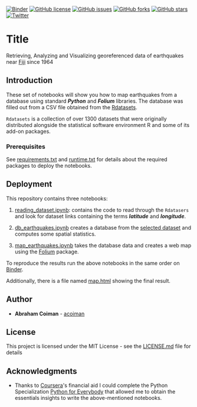 [![Binder](https://mybinder.org/badge_logo.svg)](https://mybinder.org/v2/gh/acoiman/mapping_earthquakes/master)
[![GitHub license](https://img.shields.io/github/license/acoiman/mapping_earthquakes)](https://github.com/acoiman/mapping_earthquakes/blob/master/LICENSE.md)
[![GitHub issues](https://img.shields.io/github/issues/acoiman/mapping_earthquakes)](https://github.com/acoiman/mapping_earthquakes/issues)
[![GitHub forks](https://img.shields.io/github/forks/acoiman/mapping_earthquakes)](https://github.com/acoiman/mapping_earthquakes/network)
[![GitHub stars](https://img.shields.io/github/stars/acoiman/mapping_earthquakes)](https://github.com/acoiman/mapping_earthquakes/stargazers)
[![Twitter](https://img.shields.io/twitter/url?style=social&url=https%3A%2F%2Fgithub.com%2Facoiman%2Fmapping_earthquakes)](https://twitter.com/intent/tweet?text=Wow:&url=https%3A%2F%2Fgithub.com%2Facoiman%2Fmapping_earthquakes)

  

# Title

Retrieving, Analyzing and Visualizing georeferenced data of earthquakes near [Fiji](https://es.wikipedia.org/wiki/Fiyi) since 1964

## Introduction

These set of notebooks will show you how to map earthquakes from a database using standard ***Python*** and ***Folium*** libraries. The database was filled out from  a CSV file obtained from the [Rdatasets](https://vincentarelbundock.github.io/Rdatasets/).

`Rdatasets` is a collection of over 1300 datasets that were originally distributed alongside the statistical software environment R and some of its add-on packages. 

### Prerequisites

See [requirements.txt](requirements.txt) and [runtime.txt](runtime.txt) for details about the required packages to deploy the notebooks.


## Deployment

This repository contains three notebooks:

1. [reading_dataset.ipynb](reading_dataset.ipynb): contains the code to read through the `Rdatasers` and look for dataset links containing the terms ***latitude*** and ***longitude***.

2. [db_earthquakes.ipynb](db_earthquakes.ipynb) creates a database from the [selected dataset](https://vincentarelbundock.github.io/Rdatasets/csv/datasets/quakes.csv)  and computes some spatial statistics.

3. [map_earthquakes.ipynb](map_earthquakes.ipynb) takes the database data and creates a web map using the [Folium](https://pypi.org/project/folium/) package.

To reproduce the results run the above notebooks in the same order on [Binder](https://mybinder.org/).

Additionally, there is a file named [map.html](https://acoiman.github.io/maps/earthquake_fiji/map/) showing the final result.


## Author

* **Abraham Coiman** - [acoiman](https://acoiman.github.io/)

## License

This project is licensed under the MIT License - see the [LICENSE.md](LICENSE.md) file for details

## Acknowledgments

* Thanks to [Coursera](https://www.coursera.org/)'s financial aid I could complete the Python Specialization [Python for Everybody](https://www.coursera.org/specializations/python)  that allowed me to obtain the essentials insights to write the above-mentioned notebooks.
